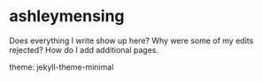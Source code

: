 # ashleymensing
Does everything I write show up here? Why were some of my edits rejected? How do I add additional pages.

theme: jekyll-theme-minimal
